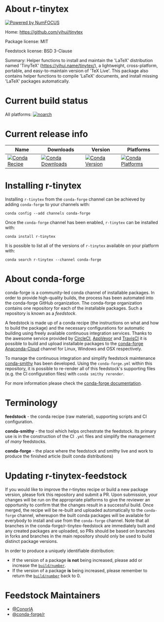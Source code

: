 About r-tinytex
===============

[![Powered by NumFOCUS](https://img.shields.io/badge/powered%20by-NumFOCUS-orange.svg?style=flat&colorA=E1523D&colorB=007D8A)](http://numfocus.org)

Home: https://github.com/yihui/tinytex

Package license: MIT

Feedstock license: BSD 3-Clause

Summary: Helper functions to install and maintain the 'LaTeX' distribution named 'TinyTeX' (<https://yihui.name/tinytex/>), a lightweight, cross-platform, portable, and easy-to-maintain version of 'TeX Live'. This package also contains helper functions to compile 'LaTeX' documents, and install missing 'LaTeX' packages automatically.



Current build status
====================

All platforms:
[![noarch](https://img.shields.io/circleci/project/github/conda-forge/r-tinytex-feedstock/master.svg?label=noarch)](https://circleci.com/gh/conda-forge/r-tinytex-feedstock)

Current release info
====================

| Name | Downloads | Version | Platforms |
| --- | --- | --- | --- |
| [![Conda Recipe](https://img.shields.io/badge/recipe-r--tinytex-green.svg)](https://anaconda.org/conda-forge/r-tinytex) | [![Conda Downloads](https://img.shields.io/conda/dn/conda-forge/r-tinytex.svg)](https://anaconda.org/conda-forge/r-tinytex) | [![Conda Version](https://img.shields.io/conda/vn/conda-forge/r-tinytex.svg)](https://anaconda.org/conda-forge/r-tinytex) | [![Conda Platforms](https://img.shields.io/conda/pn/conda-forge/r-tinytex.svg)](https://anaconda.org/conda-forge/r-tinytex) |

Installing r-tinytex
====================

Installing `r-tinytex` from the `conda-forge` channel can be achieved by adding `conda-forge` to your channels with:

```
conda config --add channels conda-forge
```

Once the `conda-forge` channel has been enabled, `r-tinytex` can be installed with:

```
conda install r-tinytex
```

It is possible to list all of the versions of `r-tinytex` available on your platform with:

```
conda search r-tinytex --channel conda-forge
```


About conda-forge
=================

conda-forge is a community-led conda channel of installable packages.
In order to provide high-quality builds, the process has been automated into the
conda-forge GitHub organization. The conda-forge organization contains one repository
for each of the installable packages. Such a repository is known as a *feedstock*.

A feedstock is made up of a conda recipe (the instructions on what and how to build
the package) and the necessary configurations for automatic building using freely
available continuous integration services. Thanks to the awesome service provided by
[CircleCI](https://circleci.com/), [AppVeyor](https://www.appveyor.com/)
and [TravisCI](https://travis-ci.org/) it is possible to build and upload installable
packages to the [conda-forge](https://anaconda.org/conda-forge)
[Anaconda-Cloud](https://anaconda.org/) channel for Linux, Windows and OSX respectively.

To manage the continuous integration and simplify feedstock maintenance
[conda-smithy](https://github.com/conda-forge/conda-smithy) has been developed.
Using the ``conda-forge.yml`` within this repository, it is possible to re-render all of
this feedstock's supporting files (e.g. the CI configuration files) with ``conda smithy rerender``.

For more information please check the [conda-forge documentation](https://conda-forge.org/docs/).

Terminology
===========

**feedstock** - the conda recipe (raw material), supporting scripts and CI configuration.

**conda-smithy** - the tool which helps orchestrate the feedstock.
                   Its primary use is in the construction of the CI ``.yml`` files
                   and simplify the management of *many* feedstocks.

**conda-forge** - the place where the feedstock and smithy live and work to
                  produce the finished article (built conda distributions)


Updating r-tinytex-feedstock
============================

If you would like to improve the r-tinytex recipe or build a new
package version, please fork this repository and submit a PR. Upon submission,
your changes will be run on the appropriate platforms to give the reviewer an
opportunity to confirm that the changes result in a successful build. Once
merged, the recipe will be re-built and uploaded automatically to the
`conda-forge` channel, whereupon the built conda packages will be available for
everybody to install and use from the `conda-forge` channel.
Note that all branches in the conda-forge/r-tinytex-feedstock are
immediately built and any created packages are uploaded, so PRs should be based
on branches in forks and branches in the main repository should only be used to
build distinct package versions.

In order to produce a uniquely identifiable distribution:
 * If the version of a package **is not** being increased, please add or increase
   the [``build/number``](https://conda.io/docs/user-guide/tasks/build-packages/define-metadata.html#build-number-and-string).
 * If the version of a package **is** being increased, please remember to return
   the [``build/number``](https://conda.io/docs/user-guide/tasks/build-packages/define-metadata.html#build-number-and-string)
   back to 0.

Feedstock Maintainers
=====================

* [@ConorIA](https://github.com/ConorIA/)
* [@conda-forge/r](https://github.com/conda-forge/r/)

